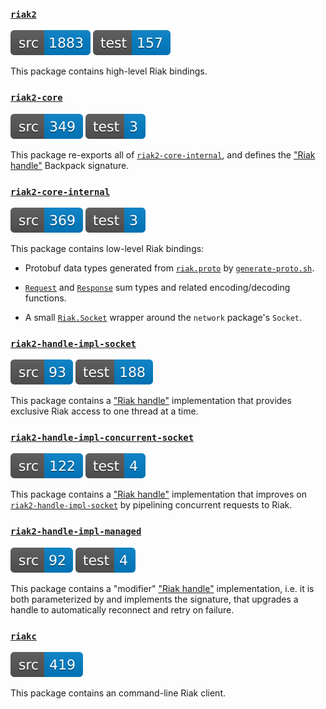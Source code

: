 ### [`riak2`](./riak2)

![riak2-src-sloc](./etc/riak2-src-sloc.svg) ![riak2-test-sloc](./etc/riak2-test-sloc.svg)

This package contains high-level Riak bindings.

### [`riak2-core`](./riak2-core)

![riak2-core-src-sloc](./etc/riak2-core-src-sloc.svg) ![riak2-core-test-sloc](./etc/riak2-core-test-sloc.svg)

This package re-exports all of [`riak2-core-internal`](./riak2-core-internal),
and defines the ["Riak handle"](./riak2-core/src/Riak/Handle/Signature.hsig)
Backpack signature.

### [`riak2-core-internal`](./riak2-core-internal)

![riak2-core-internal-src-sloc](./etc/riak2-core-internal-src-sloc.svg) ![riak2-core-internal-test-sloc](./etc/riak2-core-internal-test-sloc.svg)

This package contains low-level Riak bindings:

* Protobuf data types generated from
  [`riak.proto`](./riak2-core-internal/proto/riak.proto) by
  [`generate-proto.sh`](./riak2-core-internal/generate-proto.sh).

* [`Request`](./riak2-core-internal/src/Riak/Request.hs) and
  [`Response`](./riak2-core-internal/src/Riak/Response.hs) sum types and related
  encoding/decoding functions.

* A small [`Riak.Socket`](./riak2-core-internal/src/Riak/Socket.hs) wrapper
  around the `network` package's `Socket`.

### [`riak2-handle-impl-socket`](./riak2-handle-impl-socket)

![riak2-handle-impl-socket-src-sloc](./etc/riak2-handle-impl-socket-src-sloc.svg) ![riak2-handle-impl-socket-test-sloc](./etc/riak2-handle-impl-socket-test-sloc.svg)

This package contains a
["Riak handle"](./riak2-core/src/Riak/Interface/Signature.hsig)
implementation that provides exclusive Riak access to one thread at a time.

### [`riak2-handle-impl-concurrent-socket`](./riak2-handle-impl-concurrent-socket)

![riak2-handle-impl-concurrent-socket-src-sloc](./etc/riak2-handle-impl-concurrent-socket-src-sloc.svg) ![riak2-handle-impl-concurrent-socket-test-sloc](./etc/riak2-handle-impl-concurrent-socket-test-sloc.svg)

This package contains a
["Riak handle"](./riak2-core/src/Riak/Interface/Signature.hsig)
implementation that improves on
[`riak2-handle-impl-socket`](./riak2-handle-impl-socket) by pipelining
concurrent requests to Riak.

### [`riak2-handle-impl-managed`](./riak2-handle-impl-managed)

![riak2-handle-impl-managed-src-sloc](./etc/riak2-handle-impl-managed-src-sloc.svg) ![riak2-handle-impl-managed-test-sloc](./etc/riak2-handle-impl-managed-test-sloc.svg)

This package contains a "modifier"
["Riak handle"](./riak2-core/src/Riak/Interface/Signature.hsig)
implementation, i.e. it is both parameterized by and implements the signature,
that upgrades a handle to automatically reconnect and retry on failure.

### [`riakc`](./riakc)

![riakc-src-sloc](./etc/riakc-src-sloc.svg)

This package contains an command-line Riak client.

